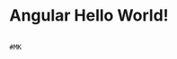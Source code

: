# Angular Hello World!








                                                                                     #MK
